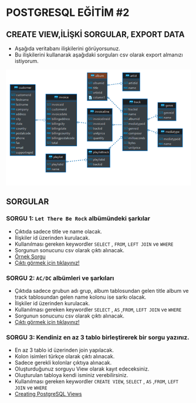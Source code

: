 # POSTGRESQL EĞİTİM #2
## CREATE VIEW,İLİŞKİ SORGULAR, EXPORT DATA 

- Aşağıda veritabanı ilişkilerini görüyorsunuz.
- Bu ilişkilerini kullanarak aşağıdaki sorguları csv olarak export almanızı istiyorum.

![Db Diagram](asset/db_diagram.png)


## SORGULAR

### SORGU 1:  `Let There Be Rock` albümündeki şarkılar

- Çıktıda sadece title ve name olacak.
- İlişkiler id üzerinden kurulacak.
- Kullanılması gereken keywordler `SELECT` , `FROM`, `LEFT JOIN` ve `WHERE`
- Sorgunun sonucunu csv olarak çıktı alınacak.
- [Örnek Sorgu](https://www.postgresqltutorial.com/postgresql-left-join/)
- [Çıktı görmek için tıklayınız!](asset/sorgu1.png)


### SORGU 2:  `AC/DC` albümleri ve şarkıları

- Çıktıda sadece grubun adı grup, album tablosundan gelen title album  ve track tablosundan gelen name kolonu ise sarkı olacak.
- İlişkiler id üzerinden kurulacak.
- Kullanılması gereken keywordler `SELECT` , `AS` ,`FROM`, `LEFT JOIN` ve `WHERE`
- Sorgunun sonucunu csv olarak çıktı alınacak.
- [Çıktı görmek için tıklayınız!](asset/sorgu2.png)

### SORGU 3: Kendiniz en az 3 tablo birleştirerek bir sorgu yazınız.
- En az 3 tablo id üzerinden join yapılacak.
- Kolon isimleri türkçe olarak çıktı alınacak.
- Sadece gerekli kolonlar çıktıya alınacak.
- Oluşturduğunuz sorguyu View olarak kayıt edeceksiniz.
- Oluşturulan tabloya kendi isminiz verebilirsiniz.
- Kullanılması gereken keywordler `CREATE VIEW`, `SELECT` , `AS` ,`FROM`, `LEFT JOIN` ve `WHERE`
- [Creating PostgreSQL Views](https://www.postgresqltutorial.com/managing-postgresql-views/)

